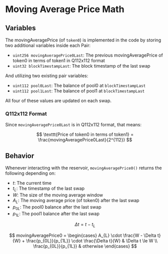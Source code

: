 # Moving Average Price Math

## Variables
The movingAveragePrice (of `token0`) is implemented in the code by storing two additional variables inside each Pair:
- `uint256 movingAveragePrice0Last`: The previous movingAveragePrice of token0 in terms of token1 in Q112x112 format
- `uint32 blockTimestampLast`: The block timestamp of the last swap

And utilizing two existing pair variables:
- `uint112 pool0Last`: The balance of pool0 at `blockTimestampLast`
- `uint112 pool1Last`: The balance of pool1 at `blockTimestampLast`

All four of these values are updated on each swap.

### Q112x112 Format

Since `movingAveragePrice0Last` is in Q112x112 format, that means:

$$
\texttt{Price of token0 in terms of token1} = \frac{movingAveragePrice0Last}{2^{112}}
$$

## Behavior

Whenever interacting with the reservoir, `movingAveragePrice0()` returns the following depending on:
- $t$: The current time
- $t_{L}$: The timestamp of the last swap
- $W$: The size of the moving average window
- $A_{L}$: The moving average price (of token0) after the last swap
- $p_{0L}$: The pool0 balance after the last swap
- $p_{1L}$: The pool1 balance after the last swap

$$
\Delta t = t - t_{L}
$$

$$
movingAveragePrice0 = \begin{cases}
A_{L} \cdot \frac{W - \Delta t}{W} + \frac{p_{0L}}{p_{1L}} \cdot \frac{\Delta t}{W} & \Delta t \le W
\\
\frac{p_{0L}}{p_{1L}} & otherwise
\end{cases}
$$
